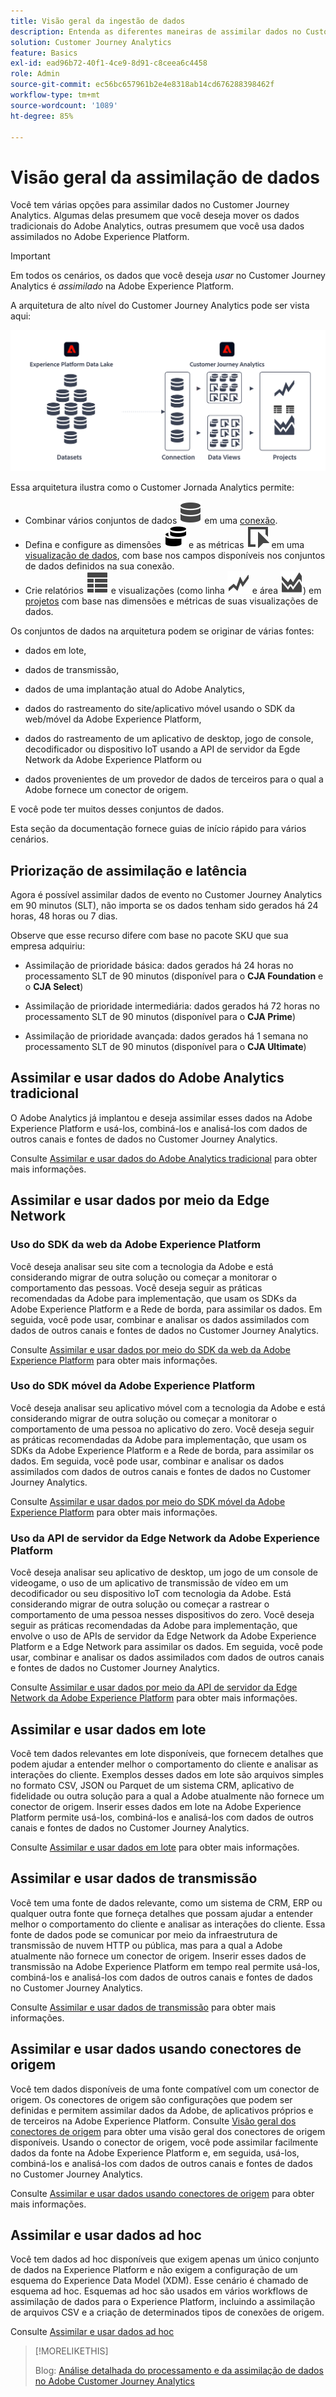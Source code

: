 ```yaml
---
title: Visão geral da ingestão de dados
description: Entenda as diferentes maneiras de assimilar dados no Customer Journey Analytics
solution: Customer Journey Analytics
feature: Basics
exl-id: ead96b72-40f1-4ce9-8d91-c8ceea6c4458
role: Admin
source-git-commit: ec56bc657961b2e4e8318ab14cd676288398462f
workflow-type: tm+mt
source-wordcount: '1089'
ht-degree: 85%

---
```


# Visão geral da assimilação de dados

Você tem várias opções para assimilar dados no Customer Journey Analytics. Algumas delas presumem que você deseja mover os dados tradicionais do Adobe Analytics, outras presumem que você usa dados assimilados no Adobe Experience Platform.

>[!IMPORTANT]
>
>Em todos os cenários, os dados que você deseja _usar_ no Customer Journey Analytics é _assimilado_ na Adobe Experience Platform.


A arquitetura de alto nível do Customer Journey Analytics pode ser vista aqui:

![Arquitetura do Customer Journey Analytics](/help/getting-started/assets/cja-overview.svg)

Essa arquitetura ilustra como o Customer Jornada Analytics permite:

* Combinar vários conjuntos de dados ![Data](/help/assets/icons/Data.svg) em uma [conexão](/help/connections/overview.md).
* Defina e configure as dimensões ![Dimensões](/help/assets/icons/Dimensions.svg) e as métricas ![Evento](/help/assets/icons/Event.svg) em uma [visualização de dados](/help/data-views/data-views.md), com base nos campos disponíveis nos conjuntos de dados definidos na sua conexão.
* Crie relatórios ![ViewTable](/help/assets/icons/ViewTable.svg) e visualizações (como linha ![Line](/help/assets/icons/GraphTrend.svg) e área ![Area](/help/assets/icons/GraphAreaStacked.svg)) em [projetos](/help/analysis-workspace/home.md) com base nas dimensões e métricas de suas visualizações de dados.

Os conjuntos de dados na arquitetura podem se originar de várias fontes:

* dados em lote,

* dados de transmissão,

* dados de uma implantação atual do Adobe Analytics,

* dados do rastreamento do site/aplicativo móvel usando o SDK da web/móvel da Adobe Experience Platform,

* dados do rastreamento de um aplicativo de desktop, jogo de console, decodificador ou dispositivo IoT usando a API de servidor da Egde Network da Adobe Experience Platform ou

* dados provenientes de um provedor de dados de terceiros para o qual a Adobe fornece um conector de origem.

E você pode ter muitos desses conjuntos de dados.

Esta seção da documentação fornece guias de início rápido para vários cenários.

## Priorização de assimilação e latência

Agora é possível assimilar dados de evento no Customer Journey Analytics em 90 minutos (SLT), não importa se os dados tenham sido gerados há 24 horas, 48 horas ou 7 dias. 

Observe que esse recurso difere com base no pacote SKU que sua empresa adquiriu:

* Assimilação de prioridade básica: dados gerados há 24 horas no processamento SLT de 90 minutos (disponível para o **CJA Foundation** e o **CJA Select**)

* Assimilação de prioridade intermediária: dados gerados há 72 horas no processamento SLT de 90 minutos (disponível para o **CJA Prime**)

* Assimilação de prioridade avançada: dados gerados há 1 semana no processamento SLT de 90 minutos (disponível para o **CJA Ultimate**)

## Assimilar e usar dados do Adobe Analytics tradicional

O Adobe Analytics já implantou e deseja assimilar esses dados na Adobe Experience Platform e usá-los, combiná-los e analisá-los com dados de outros canais e fontes de dados no Customer Journey Analytics.

Consulte [Assimilar e usar dados do Adobe Analytics tradicional](./analytics.md) para obter mais informações.


## Assimilar e usar dados por meio da Edge Network

### Uso do SDK da web da Adobe Experience Platform

Você deseja analisar seu site com a tecnologia da Adobe e está considerando migrar de outra solução ou começar a monitorar o comportamento das pessoas. Você deseja seguir as práticas recomendadas da Adobe para implementação, que usam os SDKs da Adobe Experience Platform e a Rede de borda, para assimilar os dados. Em seguida, você pode usar, combinar e analisar os dados assimilados com dados de outros canais e fontes de dados no Customer Journey Analytics.

Consulte [Assimilar e usar dados por meio do SDK da web da Adobe Experience Platform](./aepwebsdk.md) para obter mais informações.

### Uso do SDK móvel da Adobe Experience Platform

Você deseja analisar seu aplicativo móvel com a tecnologia da Adobe e está considerando migrar de outra solução ou começar a monitorar o comportamento de uma pessoa no aplicativo do zero. Você deseja seguir as práticas recomendadas da Adobe para implementação, que usam os SDKs da Adobe Experience Platform e a Rede de borda, para assimilar os dados. Em seguida, você pode usar, combinar e analisar os dados assimilados com dados de outros canais e fontes de dados no Customer Journey Analytics.

Consulte [Assimilar e usar dados por meio do SDK móvel da Adobe Experience Platform](./aepmobilesdk.md) para obter mais informações.

### Uso da API de servidor da Edge Network da Adobe Experience Platform

Você deseja analisar seu aplicativo de desktop, um jogo de um console de videogame, o uso de um aplicativo de transmissão de vídeo em um decodificador ou seu dispositivo IoT com tecnologia da Adobe. Está considerando migrar de outra solução ou começar a rastrear o comportamento de uma pessoa nesses dispositivos do zero. Você deseja seguir as práticas recomendadas da Adobe para implementação, que envolve o uso de APIs de servidor da Edge Network da Adobe Experience Platform e a Edge Network para assimilar os dados. Em seguida, você pode usar, combinar e analisar os dados assimilados com dados de outros canais e fontes de dados no Customer Journey Analytics.

Consulte [Assimilar e usar dados por meio da API de servidor da Edge Network da Adobe Experience Platform](./serverapi.md) para obter mais informações.

## Assimilar e usar dados em lote

Você tem dados relevantes em lote disponíveis, que fornecem detalhes que podem ajudar a entender melhor o comportamento do cliente e analisar as interações do cliente. Exemplos desses dados em lote são arquivos simples no formato CSV, JSON ou Parquet de um sistema CRM, aplicativo de fidelidade ou outra solução para a qual a Adobe atualmente não fornece um conector de origem. Inserir esses dados em lote na Adobe Experience Platform permite usá-los, combiná-los e analisá-los com dados de outros canais e fontes de dados no Customer Journey Analytics.

Consulte [Assimilar e usar dados em lote](./batch.md) para obter mais informações.

## Assimilar e usar dados de transmissão

Você tem uma fonte de dados relevante, como um sistema de CRM, ERP ou qualquer outra fonte que forneça detalhes que possam ajudar a entender melhor o comportamento do cliente e analisar as interações do cliente. Essa fonte de dados pode se comunicar por meio da infraestrutura de transmissão de nuvem HTTP ou pública, mas para a qual a Adobe atualmente não fornece um conector de origem. Inserir esses dados de transmissão na Adobe Experience Platform em tempo real permite usá-los, combiná-los e analisá-los com dados de outros canais e fontes de dados no Customer Journey Analytics.

Consulte [Assimilar e usar dados de transmissão](./streaming.md) para obter mais informações.

## Assimilar e usar dados usando conectores de origem

Você tem dados disponíveis de uma fonte compatível com um conector de origem. Os conectores de origem são configurações que podem ser definidas e permitem assimilar dados da Adobe, de aplicativos próprios e de terceiros na Adobe Experience Platform. Consulte [Visão geral dos conectores de origem](https://experienceleague.adobe.com/docs/experience-platform/sources/home.html?lang=pt-BR) para obter uma visão geral dos conectores de origem disponíveis. Usando o conector de origem, você pode assimilar facilmente dados da fonte na Adobe Experience Platform e, em seguida, usá-los, combiná-los e analisá-los com dados de outros canais e fontes de dados no Customer Journey Analytics.

Consulte [Assimilar e usar dados usando conectores de origem](./sources.md) para obter mais informações.

## Assimilar e usar dados ad hoc

Você tem dados ad hoc disponíveis que exigem apenas um único conjunto de dados na Experience Platform e não exigem a configuração de um esquema do Experience Data Model (XDM). Esse cenário é chamado de esquema ad hoc. Esquemas ad hoc são usados em vários workflows de assimilação de dados para o Experience Platform, incluindo a assimilação de arquivos CSV e a criação de determinados tipos de conexões de origem.

Consulte [Assimilar e usar dados ad hoc](./adhoc.md)

>[!MORELIKETHIS]
>
>Blog: [Análise detalhada do processamento e da assimilação de dados no Adobe Customer Journey Analytics](https://experienceleaguecommunities.adobe.com/t5/adobe-analytics-blogs/a-closer-look-at-data-processing-amp-ingestion-in-adobe-customer/ba-p/665091)

